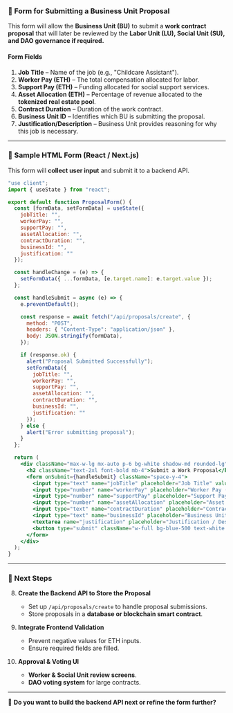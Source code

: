### **🔹 Form for Submitting a Business Unit Proposal**

This form will allow the **Business Unit (BU)** to submit a **work contract proposal** that will later be reviewed by the **Labor Unit (LU), Social Unit (SU), and DAO governance if required.**

#### **Form Fields**

1. **Job Title** – Name of the job (e.g., "Childcare Assistant").
2. **Worker Pay (ETH)** – The total compensation allocated for labor.
3. **Support Pay (ETH)** – Funding allocated for social support services.
4. **Asset Allocation (ETH)** – Percentage of revenue allocated to the **tokenized real estate pool**.
5. **Contract Duration** – Duration of the work contract.
6. **Business Unit ID** – Identifies which BU is submitting the proposal.
7. **Justification/Description** – Business Unit provides reasoning for why this job is necessary.

---

### **🔹 Sample HTML Form (React / Next.js)**

This form will **collect user input** and submit it to a backend API.

```jsx
"use client";
import { useState } from "react";

export default function ProposalForm() {
  const [formData, setFormData] = useState({
    jobTitle: "",
    workerPay: "",
    supportPay: "",
    assetAllocation: "",
    contractDuration: "",
    businessId: "",
    justification: ""
  });

  const handleChange = (e) => {
    setFormData({ ...formData, [e.target.name]: e.target.value });
  };

  const handleSubmit = async (e) => {
    e.preventDefault();

    const response = await fetch("/api/proposals/create", {
      method: "POST",
      headers: { "Content-Type": "application/json" },
      body: JSON.stringify(formData),
    });

    if (response.ok) {
      alert("Proposal Submitted Successfully");
      setFormData({
        jobTitle: "",
        workerPay: "",
        supportPay: "",
        assetAllocation: "",
        contractDuration: "",
        businessId: "",
        justification: ""
      });
    } else {
      alert("Error submitting proposal");
    }
  };

  return (
    <div className="max-w-lg mx-auto p-6 bg-white shadow-md rounded-lg">
      <h2 className="text-2xl font-bold mb-4">Submit a Work Proposal</h2>
      <form onSubmit={handleSubmit} className="space-y-4">
        <input type="text" name="jobTitle" placeholder="Job Title" value={formData.jobTitle} onChange={handleChange} className="w-full p-2 border rounded"/>
        <input type="number" name="workerPay" placeholder="Worker Pay (ETH)" value={formData.workerPay} onChange={handleChange} className="w-full p-2 border rounded"/>
        <input type="number" name="supportPay" placeholder="Support Pay (ETH)" value={formData.supportPay} onChange={handleChange} className="w-full p-2 border rounded"/>
        <input type="number" name="assetAllocation" placeholder="Asset Allocation (ETH)" value={formData.assetAllocation} onChange={handleChange} className="w-full p-2 border rounded"/>
        <input type="text" name="contractDuration" placeholder="Contract Duration (e.g., 6 months)" value={formData.contractDuration} onChange={handleChange} className="w-full p-2 border rounded"/>
        <input type="text" name="businessId" placeholder="Business Unit ID" value={formData.businessId} onChange={handleChange} className="w-full p-2 border rounded"/>
        <textarea name="justification" placeholder="Justification / Description" value={formData.justification} onChange={handleChange} className="w-full p-2 border rounded"></textarea>
        <button type="submit" className="w-full bg-blue-500 text-white p-2 rounded">Submit Proposal</button>
      </form>
    </div>
  );
}
```

---

### **🔹 Next Steps**

8. **Create the Backend API to Store the Proposal**
    
    - Set up `/api/proposals/create` to handle proposal submissions.
    - Store proposals in a **database or blockchain smart contract**.
9. **Integrate Frontend Validation**
    
    - Prevent negative values for ETH inputs.
    - Ensure required fields are filled.
10. **Approval & Voting UI**
    
    - **Worker & Social Unit review screens**.
    - **DAO voting system** for large contracts.

---

🚀 **Do you want to build the backend API next or refine the form further?**